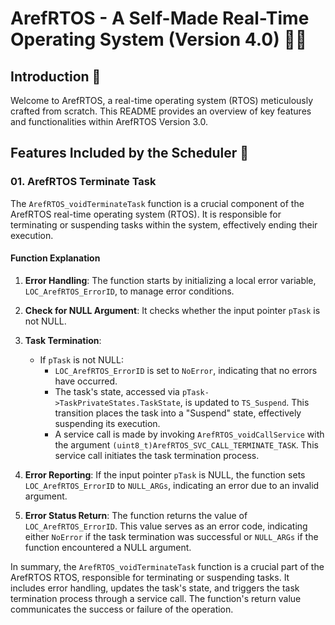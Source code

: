 # ArefRTOS - A Self-Made Real-Time Operating System (Version 4.0) 👨‍💻

## Introduction 🌟

Welcome to ArefRTOS, a real-time operating system (RTOS) meticulously crafted from scratch. This README provides an overview of key features and functionalities within ArefRTOS Version 3.0.

## Features Included by the Scheduler 🚀

### 01. ArefRTOS Terminate Task

The `ArefRTOS_voidTerminateTask` function is a crucial component of the ArefRTOS real-time operating system (RTOS). It is responsible for terminating or suspending tasks within the system, effectively ending their execution.

#### Function Explanation

1. **Error Handling**: The function starts by initializing a local error variable, `LOC_ArefRTOS_ErrorID`, to manage error conditions.

2. **Check for NULL Argument**: It checks whether the input pointer `pTask` is not NULL.

3. **Task Termination**:
   - If `pTask` is not NULL:
     - `LOC_ArefRTOS_ErrorID` is set to `NoError`, indicating that no errors have occurred.
     - The task's state, accessed via `pTask->TaskPrivateStates.TaskState`, is updated to `TS_Suspend`. This transition places the task into a "Suspend" state, effectively suspending its execution.
     - A service call is made by invoking `ArefRTOS_voidCallService` with the argument `(uint8_t)ArefRTOS_SVC_CALL_TERMINATE_TASK`. This service call initiates the task termination process.

4. **Error Reporting**: If the input pointer `pTask` is NULL, the function sets `LOC_ArefRTOS_ErrorID` to `NULL_ARGs`, indicating an error due to an invalid argument.

5. **Error Status Return**: The function returns the value of `LOC_ArefRTOS_ErrorID`. This value serves as an error code, indicating either `NoError` if the task termination was successful or `NULL_ARGs` if the function encountered a NULL argument.

In summary, the `ArefRTOS_voidTerminateTask` function is a crucial part of the ArefRTOS RTOS, responsible for terminating or suspending tasks. It includes error handling, updates the task's state, and triggers the task termination process through a service call. The function's return value communicates the success or failure of the operation.
